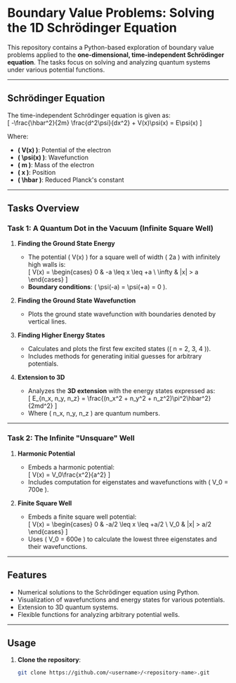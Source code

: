 # **Boundary Value Problems: Solving the 1D Schrödinger Equation**

This repository contains a Python-based exploration of boundary value problems applied to the **one-dimensional, time-independent Schrödinger equation**. The tasks focus on solving and analyzing quantum systems under various potential functions.

---

## **Schrödinger Equation**
The time-independent Schrödinger equation is given as:  
\[
-\frac{\hbar^2}{2m} \frac{d^2\psi}{dx^2} + V(x)\psi(x) = E\psi(x)
\]  

Where:  
- **\( V(x) \)**: Potential of the electron  
- **\( \psi(x) \)**: Wavefunction  
- **\( m \)**: Mass of the electron  
- **\( x \)**: Position  
- **\( \hbar \)**: Reduced Planck's constant  

---

## **Tasks Overview**

### **Task 1: A Quantum Dot in the Vacuum (Infinite Square Well)**
1. **Finding the Ground State Energy**  
   - The potential \( V(x) \) for a square well of width \( 2a \) with infinitely high walls is:  
     \[
     V(x) = 
     \begin{cases} 
     0 & -a \leq x \leq +a \\ 
     \infty & |x| > a 
     \end{cases}
     \]  
   - **Boundary conditions**: \( \psi(-a) = \psi(+a) = 0 \).  

2. **Finding the Ground State Wavefunction**  
   - Plots the ground state wavefunction with boundaries denoted by vertical lines.  

3. **Finding Higher Energy States**  
   - Calculates and plots the first few excited states (\( n = 2, 3, 4 \)).  
   - Includes methods for generating initial guesses for arbitrary potentials.  

4. **Extension to 3D**  
   - Analyzes the **3D extension** with the energy states expressed as:  
     \[
     E_{n_x, n_y, n_z} = \frac{(n_x^2 + n_y^2 + n_z^2)\pi^2\hbar^2}{2md^2}
     \]  
   - Where \( n_x, n_y, n_z \) are quantum numbers.  

---

### **Task 2: The Infinite "Unsquare" Well**
1. **Harmonic Potential**  
   - Embeds a harmonic potential:  
     \[
     V(x) = V_0\frac{x^2}{a^2}
     \]  
   - Includes computation for eigenstates and wavefunctions with \( V_0 = 700e \).  

2. **Finite Square Well**  
   - Embeds a finite square well potential:  
     \[
     V(x) = 
     \begin{cases} 
     0 & -a/2 \leq x \leq +a/2 \\ 
     V_0 & |x| > a/2 
     \end{cases}
     \]  
   - Uses \( V_0 = 600e \) to calculate the lowest three eigenstates and their wavefunctions.  

---

## **Features**
- Numerical solutions to the Schrödinger equation using Python.  
- Visualization of wavefunctions and energy states for various potentials.  
- Extension to 3D quantum systems.  
- Flexible functions for analyzing arbitrary potential wells.  

---

## **Usage**
1. **Clone the repository**:  
   ```bash
   git clone https://github.com/<username>/<repository-name>.git
